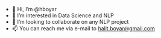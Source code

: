 - 👋 Hi, I’m @hboyar
- 👀 I’m interested in Data Science and NLP
- 💞️ I’m looking to collaborate on any NLP project
- 📫 You can reach me via e-mail to halit.boyar@gmail.com

<!---
hboyar/hboyar is a ✨ special ✨ repository because its `README.md` (this file) appears on your GitHub profile.
You can click the Preview link to take a look at your changes.
--->
